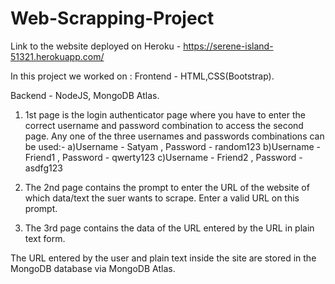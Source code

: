 # Web-Scrapping-Project
Link to the website deployed on Heroku - https://serene-island-51321.herokuapp.com/

In this project we worked on :
  Frontend - HTML,CSS(Bootstrap).

  Backend - NodeJS, MongoDB Atlas.

1) 1st page is the login authenticator page where you have to enter the correct username and password combination to access the second page.
   Any one of the three usernames and passwords combinations can be used:-
      a)Username - Satyam , Password - random123
      b)Username - Friend1 , Password - qwerty123
      c)Username - Friend2 , Password - asdfg123

2) The 2nd page contains the prompt to enter the URL of the website of which data/text the suer wants to scrape. Enter a valid URL on this prompt.

3) The 3rd page contains the data of the URL entered by the URL in plain text form.

The URL entered by the user and plain text inside the site are stored in the MongoDB database via MongoDB Atlas.
